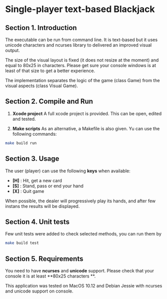 # Single-player text-based Blackjack

## Section 1. Introduction

The executable can be run from command line. It is text-based but it uses unicode characters and ncurses library to delivered an improved visual output.

The size of the visual layout is fixed (it does not resize at the moment) and equal to 80x25 in characters. Please get sure your console windows is at least of that size to get a better experience.

The implementation separates the logic of the game (class Game) from the visual aspects (class Visual Game).

## Section 2. Compile and Run

1. **Xcode project**
 A full xcode project is provided. This can be open, edited and tested.

3. **Make scripts**
As an alternative, a Makefile is also given. Yu can use the following commands:

```sh
make build run
```

## Section 3. Usage

The user (player) can use the following **keys** when available:
* **[H]** : Hit, get a new card
* **[S]** : Stand, pass or end your hand
* **[X]** : Quit game

When possible, the dealer will progressively play its hands, and after few instans the results will be displayed.

## Section 4. Unit tests

Few unit tests were added to check selected methods, you can run them by

```sh
make build test
```

## Section 5. Requirements

You need to have **ncurses** and **unicode** support. Please check that your console it is at least **80x25 characters
**.

This application was tested on MacOS 10.12 and Debian Jessie with ncurses and unicode support on console.


